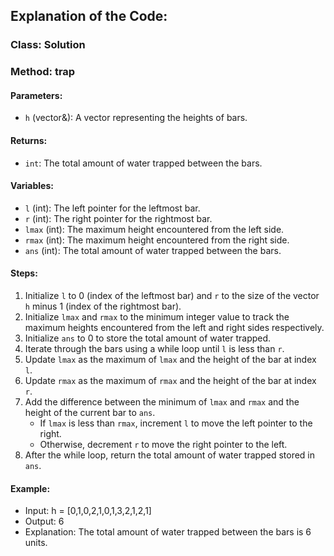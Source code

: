 ## Explanation of the Code:

### Class: Solution

### Method: trap

#### Parameters:
- `h` (vector<int>&): A vector representing the heights of bars.

#### Returns:
- `int`: The total amount of water trapped between the bars.

#### Variables:
- `l` (int): The left pointer for the leftmost bar.
- `r` (int): The right pointer for the rightmost bar.
- `lmax` (int): The maximum height encountered from the left side.
- `rmax` (int): The maximum height encountered from the right side.
- `ans` (int): The total amount of water trapped between the bars.

#### Steps:
1. Initialize `l` to 0 (index of the leftmost bar) and `r` to the size of the vector `h` minus 1 (index of the rightmost bar).
2. Initialize `lmax` and `rmax` to the minimum integer value to track the maximum heights encountered from the left and right sides respectively.
3. Initialize `ans` to 0 to store the total amount of water trapped.
4. Iterate through the bars using a while loop until `l` is less than `r`.
5. Update `lmax` as the maximum of `lmax` and the height of the bar at index `l`.
6. Update `rmax` as the maximum of `rmax` and the height of the bar at index `r`.
7. Add the difference between the minimum of `lmax` and `rmax` and the height of the current bar to `ans`.
   - If `lmax` is less than `rmax`, increment `l` to move the left pointer to the right.
   - Otherwise, decrement `r` to move the right pointer to the left.
8. After the while loop, return the total amount of water trapped stored in `ans`.

#### Example:
- Input: h = [0,1,0,2,1,0,1,3,2,1,2,1]
- Output: 6
- Explanation: The total amount of water trapped between the bars is 6 units.
